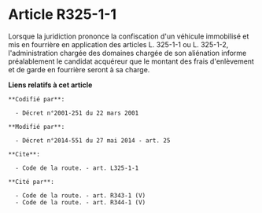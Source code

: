 # Article R325-1-1

Lorsque la juridiction prononce la confiscation d'un véhicule immobilisé et mis en fourrière en application des articles L.
325-1-1 ou L. 325-1-2,    l'administration chargée des domaines chargée de son aliénation informe préalablement le candidat
acquéreur que le montant des frais d'enlèvement et de garde en fourrière seront à sa charge.

**Liens relatifs à cet article**

	**Codifié par**:

	  - Décret n°2001-251 du 22 mars 2001

	**Modifié par**:

	  - Décret n°2014-551 du 27 mai 2014 - art. 25

	**Cite**:

	  - Code de la route. - art. L325-1-1

	**Cité par**:

	  - Code de la route. - art. R343-1 (V)
	  - Code de la route. - art. R344-1 (V)
